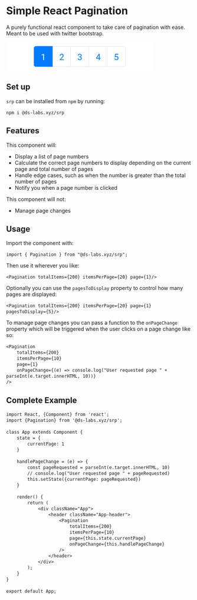 # Simple React Pagination
A purely functional react component to take care of pagination with ease. Meant to be used with twitter bootstrap.

![demo](images/srp-demo.gif)

## Set up
`srp` can be installed from `npm` by running:

    npm i @ds-labs.xyz/srp

## Features
This component will:

- Display a list of page numbers
- Calculate the correct page numbers to display depending on the current page and total number of pages
- Handle edge cases, such as when the number is greater than the total number of pages
- Notify you when a page number is clicked

This component will not:
- Manage page changes

## Usage
Import the component with:

    import { Pagination } from "@ds-labs.xyz/srp";

Then use it wherever you like:

    <Pagination totalItems={200} itemsPerPage={20} page={1}/>

Optionally you can use the `pagesToDisplay` property to control how many pages are displayed:

    <Pagination totalItems={200} itemsPerPage={20} page={1} pagesToDisplay={5}/>

To manage page changes you can pass a function to the `onPageChange` property which will be triggered when the user clicks on a page change like so:

    <Pagination
        totalItems={200}
        itemsPerPage={10}
        page={1}
        onPageChange={(e) => console.log("User requested page " + parseInt(e.target.innerHTML, 10))}
    />

## Complete Example

    import React, {Component} from 'react';
    import {Pagination} from '@ds-labs.xyz/srp';

    class App extends Component {
        state = {
            currentPage: 1
        }
    
        handlePageChange = (e) => {
            const pageRequested = parseInt(e.target.innerHTML, 10)
            // console.log("User requested page " + pageRequested)
            this.setState({currentPage: pageRequested})
        }

        render() {
            return (
                <div className="App">
                    <header className="App-header">
                        <Pagination
                            totalItems={200}
                            itemsPerPage={10}
                            page={this.state.currentPage}
                            onPageChange={this.handlePageChange}
                        />
                    </header>
                </div>
            );
        }
    }

    export default App;
